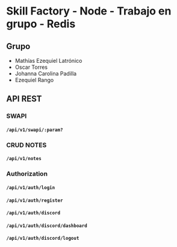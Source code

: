 # Skill Factory - Node - Trabajo en grupo - Redis

## Grupo

- Mathías Ezequiel Latrónico
- Oscar Torres
- Johanna Carolina Padilla
- Ezequiel Rango

## API REST

### SWAPI

#### `/api/v1/swapi/:param?`

### CRUD NOTES

#### `/api/v1/notes`

### Authorization

#### `/api/v1/auth/login`

#### `/api/v1/auth/register`

#### `/api/v1/auth/discord`

#### `/api/v1/auth/discord/dashboard`

#### `/api/v1/auth/discord/logout`